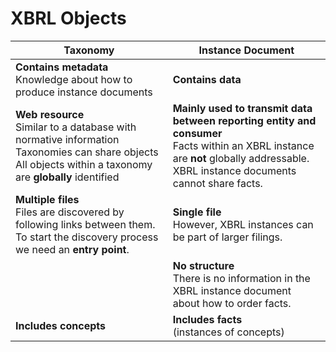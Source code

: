 # XBRL Objects

| **Taxonomy**                                                 | **Instance Document**                                        |
| ------------------------------------------------------------ | ------------------------------------------------------------ |
| **Contains metadata**<br/>Knowledge about how to produce instance documents | **Contains data**                                            |
| **Web resource**<br/>Similar to a database with normative information<br/>Taxonomies can share objects</br>All objects within a taxonomy are **globally** identified | **Mainly used to transmit data between reporting entity and consumer**<br/>Facts within an XBRL instance are **not** globally addressable. XBRL instance documents cannot share facts. |
| **Multiple files**<br/>Files are discovered by following links between them. To start the discovery process we need an **entry point**. | **Single file**<br/>However, XBRL instances can be part of larger filings. |
|                                                              | **No structure** <br/>There is no information in the XBRL instance document about how to order facts. |
| **Includes concepts**                                        | **Includes facts**<br/>(instances of concepts)               |

